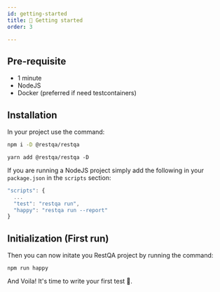 ```yaml
---
id: getting-started
title: 🚀 Getting started
order: 3

---
```


## Pre-requisite

* 1 minute
* NodeJS
* Docker (preferred if need testcontainers)

## Installation

In your project use the command:

```bash
npm i -D @restqa/restqa
```

```
yarn add @restqa/restqa -D
```
If you are running a NodeJS project simply add the following in your `package.json` in the `scripts` section: 

```js
"scripts": {
  ...
  "test": "restqa run",
  "happy": "restqa run --report"
}
```

## Initialization (First run)

Then you can now initate you RestQA project by running the command:

```
npm run happy
```

And Voila! It's time to write your first test 🚀.
